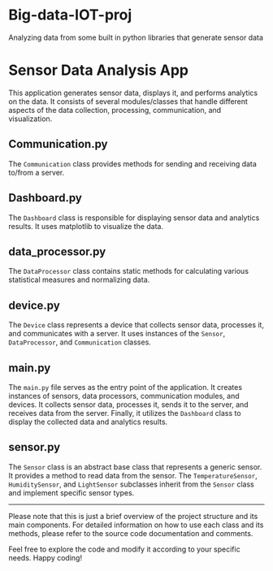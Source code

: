 # Big-data-IOT-proj
Analyzing data from some built in python libraries that generate sensor data
# Sensor Data Analysis App

This application generates sensor data, displays it, and performs analytics on the data. It consists of several modules/classes that handle different aspects of the data collection, processing, communication, and visualization.

## Communication.py

The `Communication` class provides methods for sending and receiving data to/from a server.

## Dashboard.py

The `Dashboard` class is responsible for displaying sensor data and analytics results. It uses matplotlib to visualize the data.

## data_processor.py

The `DataProcessor` class contains static methods for calculating various statistical measures and normalizing data.

## device.py

The `Device` class represents a device that collects sensor data, processes it, and communicates with a server. It uses instances of the `Sensor`, `DataProcessor`, and `Communication` classes.

## main.py

The `main.py` file serves as the entry point of the application. It creates instances of sensors, data processors, communication modules, and devices. It collects sensor data, processes it, sends it to the server, and receives data from the server. Finally, it utilizes the `Dashboard` class to display the collected data and analytics results.

## sensor.py

The `Sensor` class is an abstract base class that represents a generic sensor. It provides a method to read data from the sensor. The `TemperatureSensor`, `HumiditySensor`, and `LightSensor` subclasses inherit from the `Sensor` class and implement specific sensor types.

---

Please note that this is just a brief overview of the project structure and its main components. For detailed information on how to use each class and its methods, please refer to the source code documentation and comments.

Feel free to explore the code and modify it according to your specific needs. Happy coding!
